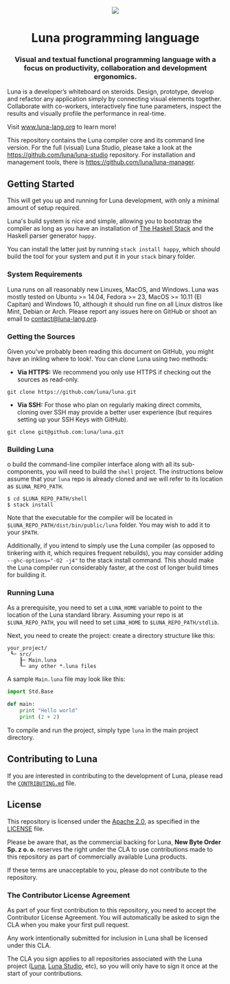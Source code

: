 <p align="center">
<img src="https://github.com/luna/luna-studio/raw/master/resources/logo.ico" style="margin: 0 auto;">
</p>
<h1 align="center">Luna programming language</h1>
<h3 align="center">
Visual and textual functional programming language with a focus on productivity, collaboration and development ergonomics.
</h3>

Luna is a developer’s whiteboard on steroids. Design, prototype, develop and refactor any application simply by connecting visual elements together. Collaborate with co-workers, interactively fine tune parameters, inspect the results and visually profile the performance in real-time.

Visit www.luna-lang.org to learn more!

This repository contains the Luna compiler core and its command line version. For the full (visual) Luna Studio, please take a look at the https://github.com/luna/luna-studio repository. For installation and management tools, there is https://github.com/luna/luna-manager.

## Getting Started

This will get you up and running for Luna development, with only a minimal 
amount of setup required.

Luna's build system is nice and simple, allowing you to bootstrap the compiler
as long as you have an installation of 
[The Haskell Stack](https://docs.haskellstack.org/en/stable/README/) and the
Haskell parser generator `happy`. 

You can install the latter just by running `stack install happy`, which should
build the tool for your system and put it in your `stack` binary folder. 

### System Requirements
Luna runs on all reasonably new Linuxes, MacOS, and Windows. Luna was mostly 
tested on Ubuntu >= 14.04, Fedora >= 23, MacOS >= 10.11 (El Capitan) and Windows
10, although it should run fine on all Linux distros like Mint, Debian or Arch. 
Please report any issues here on GitHub or shoot an email to 
[contact@luna-lang.org](mailto:contact@luna-lang.org).

### Getting the Sources
Given you've probably been reading this document on GitHub, you might have an 
inkling where to look!. You can clone Luna using two methods:

- **Via HTTPS:** We recommend you only use HTTPS if checking out the sources as
  read-only. 

```
git clone https://github.com/luna/luna.git
```

- **Via SSH:** For those who plan on regularly making direct commits, cloning
  over SSH may provide a better user experience (but requires setting up your 
  SSH Keys with GitHub).

```
git clone git@github.com:luna/luna.git
```

### Building Luna
o build the command-line compiler interface along with all its sub-components, 
you will need to build the `shell` project. The instructions below assume that 
your `luna` repo is already cloned and we will refer to its location as 
`$LUNA_REPO_PATH`.

```
$ cd $LUNA_REPO_PATH/shell
$ stack install
```

Note that the executable for the compiler will be located in 
`$LUNA_REPO_PATH/dist/bin/public/luna` folder. You may wish to add it to your 
`$PATH`.

Additionally, if you intend to simply use the Luna compiler (as opposed to 
tinkering with it, which requires frequent rebuilds), you may consider adding `--ghc-options="-O2 -j4"` to the stack install command. This should make the Luna
compiler run considerably faster, at the cost of longer build times for building
it.

### Running Luna
As a prerequisite, you need to set a `LUNA_HOME` variable to point to the 
location of the Luna standard library. Assuming your repo is at 
`$LUNA_REPO_PATH`, you will need to set `LUNA_HOME` to `$LUNA_REPO_PATH/stdlib`.

Next, you need to create the project: create a directory structure like this:

```
your_project/
 ┖─ src/
    ┠─ Main.luna
    ┖─ any other *.luna files
```
A sample `Main.luna` file may look like this:

```python
import Std.Base

def main:
    print "Hello world"
    print (2 + 2)
```

To compile and run the project, simply type `luna` in the main project 
directory.

## Contributing to Luna
If you are interested in contributing to the development of Luna, please read
the 
[`CONTRIBUTING.md`](https://github.com/luna/luna/blob/master/CONTRIBUTING.md)
file. 

## License
This repository is licensed under the
[Apache 2.0](https://opensource.org/licenses/apache-2.0), as specified in the
[LICENSE](https://github.com/luna/luna/blob/master/LICENSE) file. 

Please be aware that, as the commercial backing for Luna, 
**New Byte Order Sp. z o. o.** reserves the right under the CLA to use 
contributions made to this repository as part of commercially available Luna 
products. 

If these terms are unacceptable to you, please do not contribute to the 
repository.

### The Contributor License Agreement
As part of your first contribution to this repository, you need to accept the 
Contributor License Agreement. You will automatically be asked to sign the CLA 
when you make your first pull request. 

Any work intentionally submitted for inclusion in Luna shall be licensed under
this CLA.

The CLA you sign applies to all repositories associated with the Luna project 
([Luna](https://github.com/luna/luna-rfcs), 
[Luna Studio](https://github.com/luna/luna-studio), etc), so you will only have 
to sign it once at the start of your contributions. 
